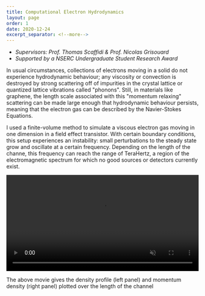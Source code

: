 ```yaml
---
title: Computational Electron Hydrodynamics
layout: page
order: 1
date: 2020-12-24
excerpt_separator: <!--more-->
---
```

- *Supervisors: Prof. Thomas Scaffidi & Prof. Nicolas Grisouard*
- *Supported by a NSERC Undergraduate Student Research Award*

In usual circumstances, collections of electrons moving in a solid do not experience hydrodynamic behaviour; any viscosity or convection is destroyed by strong scattering off of impurities in the crystal lattice or quantized lattice vibrations called "phonons".  Still, in  materials like graphene, the length scale associated with this "momentum relaxing" scattering can be made large enough that hydrodynamic behaviour persists, meaning that the electron gas can be described by the Navier-Stokes Equations.

I used a finite-volume method to simulate a viscous electron gas moving in one dimension in a field effect transistor.  With certain boundary conditions, this setup experiences an instability: small perturbations to the steady state grow and oscillate at a certain frequency.  Depending on the length of the channe, this frequency can reach the range of TeraHertz, a region of the electromagnetic spectrum for which no good sources or detectors currently exist.


<video class = "narrow" style = "margin:auto;" width="100%" muted autoplay loop src="/research_projects/basic_animation.mp4">
</video>

<!--more-->
The above movie gives the density profile (left panel) and momentum density (right panel) plotted over the length of the channel
